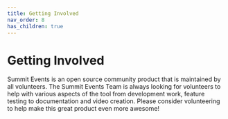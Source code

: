 ```yaml
---
title: Getting Involved
nav_order: 8
has_children: true
---
```


# Getting Involved

Summit Events is an open source community product that is maintained by all volunteers.  The Summit Events Team is always looking for volunteers to help with various aspects of the tool from development work, feature testing to documentation and video creation.  Please consider volunteering to help make this great product even more awesome!
